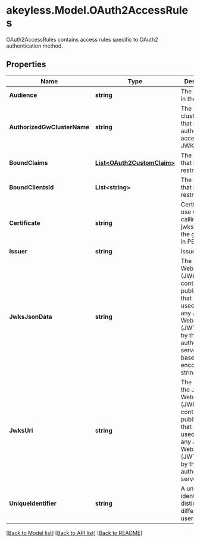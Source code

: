 # akeyless.Model.OAuth2AccessRules
OAuth2AccessRules contains access rules specific to OAuth2 authentication method.

## Properties

Name | Type | Description | Notes
------------ | ------------- | ------------- | -------------
**Audience** | **string** | The audience in the JWT. | [optional] 
**AuthorizedGwClusterName** | **string** | The gateway cluster name that is authorized to access JWKeySetURL | [optional] 
**BoundClaims** | [**List&lt;OAuth2CustomClaim&gt;**](OAuth2CustomClaim.md) | The claims that login is restricted to. | [optional] 
**BoundClientsId** | **List&lt;string&gt;** | The clients ids that login is restricted to. | [optional] 
**Certificate** | **string** | Certificate to use when calling jwks_uri from the gateway. in PEM format | [optional] 
**Issuer** | **string** | Issuer URL | [optional] 
**JwksJsonData** | **string** | The JSON Web Key Set (JWKS) that containing the public keys that should be used to verify any JSON Web Token (JWT) issued by the authorization server. base64 encoded string | [optional] 
**JwksUri** | **string** | The URL to the JSON Web Key Set (JWKS) that containing the public keys that should be used to verify any JSON Web Token (JWT) issued by the authorization server. | [optional] 
**UniqueIdentifier** | **string** | A unique identifier to distinguish different users | [optional] 

[[Back to Model list]](../README.md#documentation-for-models) [[Back to API list]](../README.md#documentation-for-api-endpoints) [[Back to README]](../README.md)

